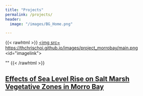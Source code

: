 ```yaml
---
title: "Projects"
permalink: /projects/
header:
  image: "/images/BG_Home.png"

---
```

{{< rawhtml >}}
 <a href= https://thchrischoi.github.io/_pages/projects/project_saltmarsh ><img src= https://thchrischoi.github.io/images/project_morrobay/main.png <id="imagelink">

""
{{< /rawhtml >}}

[Effects of Sea Level Rise on Salt Marsh Vegetative Zones in Morro Bay](/projects/project_saltmarsh)
---
